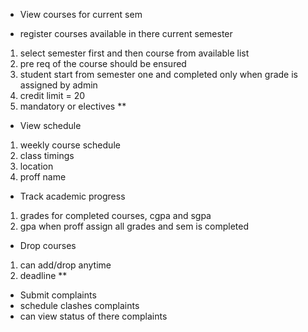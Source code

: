 - View courses for current sem

- register courses available in there current semester
1. select semester first and then course from available list
2. pre req of the course should be ensured
3. student start from semester one and completed only when grade is assigned by admin
4. credit limit = 20
5. mandatory or electives **

- View schedule
1. weekly course schedule
2. class timings
3. location 
4. proff name

- Track academic progress
1. grades for completed courses, cgpa and sgpa
2. gpa when proff assign all grades and sem is completed

- Drop courses
1. can add/drop anytime
2. deadline **

- Submit complaints
- schedule clashes complaints
- can view status of there complaints
